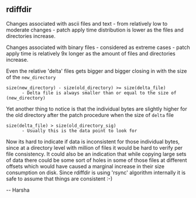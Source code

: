 ## rdiffdir

Changes associated with ascii files and text - from relatively low to moderate
changes - patch apply time distribution is lower as the files and directories
increase.

Changes associated with binary files - considered as extreme cases - patch apply
time is relatively 9x longer as the amount of files and directories increase.

Even the relative 'delta' files gets bigger and bigger closing in with the size of the
`new_directory`

    size(new_directory) - size(old_directory) >= size(delta_file)
          - Delta file is always smaller than or equal to the size of (new_directory)

Yet another thing to notice is that the individual bytes are slightly higher for
the old directory after the patch procedure when the size of `delta` file
 
    size(delta_file) > size(old_directory_sig)
          - Usually this is the data point to look for

Now its hard to indicate if data is inconsistent for those individual bytes,
since at a directory level with million of files it would be hard to verify per
file consistency. It could also be an indication that while copying large sets
of data there could be some sort of holes in some of those files at different
offsets which would have caused a marginal increase in their size consumption on disk.
Since rdiffdir is using 'rsync' algorithm internally it is safe to assume that
things are consistent :-)

--
Harsha





